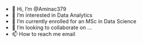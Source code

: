 - 👋 Hi, I’m @Aminac379
- 👀 I’m interested in Data Analytics
- 🌱 I’m currently enrolled for an MSc in Data Science
- 💞️ I’m looking to collaborate on ...
- 📫 How to reach me email

<!---
Aminac379/Aminac379 is a ✨ special ✨ repository because its `README.md` (this file) appears on your GitHub profile.
You can click the Preview link to take a look at your changes.
--->
